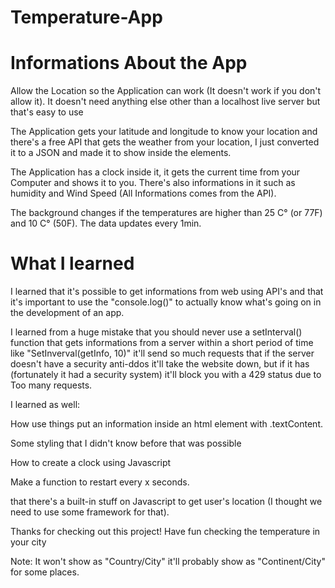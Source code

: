 # Temperature-App

# Informations About the App

Allow the Location so the Application can work (It doesn't work if you don't allow it).
It doesn't need anything else other than a localhost live server but that's easy to use

The Application gets your latitude and longitude to know your location and there's a free API that gets the weather from your location, I just converted it to a JSON and made it to show inside the elements.

The Application has a clock inside it, it gets the current time from your Computer and shows it to you.
There's also informations in it such as humidity and Wind Speed (All Informations comes from the API).

The background changes if the temperatures are higher than 25 C° (or 77F) and 10 C° (50F).
The data updates every 1min.

# What I learned

I learned that it's possible to get informations from web using API's and that it's important to use the "console.log()" to actually know what's going on in the development of an app.

I learned from a huge mistake that you should never use a setInterval() function that gets informations from a server within a short period of time like "SetInverval(getInfo, 10)" it'll send so much requests that if the server doesn't have a security anti-ddos it'll take the website down, but if it has (fortunately it had a security system) it'll block you with a 429 status due to Too many requests.

I learned as well:

How use things put an information inside an html element with .textContent.

Some styling that I didn't know before that was possible

How to create a clock using Javascript

Make a function to restart every x seconds.

that there's a built-in stuff on Javascript to get user's location (I thought we need to use some framework for that).



Thanks for checking out this project! Have fun checking the temperature in your city

Note: It won't show as "Country/City" it'll probably show as "Continent/City" for some places.
